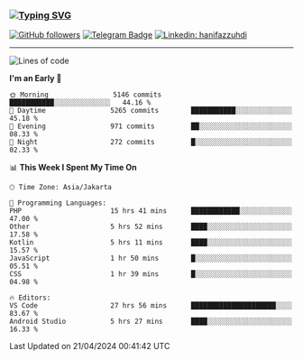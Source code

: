 ### [![Typing SVG](https://readme-typing-svg.herokuapp.com?font=lato&size=22&lines=Hi+There+👋)](https://git.io/typing-svg) 

[![GitHub followers](https://img.shields.io/github/followers/hanifazzuhdi?label=Follow&style=social)](https://github.com/hanifazzuhdi/?tab=follow) 
[![Telegram Badge](https://img.shields.io/badge/-hanif0198-blue?style=social&logo=telegram&link=https://www.t.me/hanif0198/)](https://www.t.me/hanif0198/) 
[![Linkedin: hanifazzuhdi](https://img.shields.io/badge/-hanifazzuhdi-blue?style=flat-square&logo=Linkedin&logoColor=white&link=https://www.linkedin.com/in/hanif-az-zuhdi-69688019b/)](https://www.linkedin.com/in/hanif-az-zuhdi-69688019b/) 

<hr/>

<!--START_SECTION:waka-->
![Lines of code](https://img.shields.io/badge/From%20Hello%20World%20I%27ve%20Written-52.3%20million%20lines%20of%20code-blue)

**I'm an Early 🐤** 

```text
🌞 Morning                5146 commits        ███████████░░░░░░░░░░░░░░   44.16 % 
🌆 Daytime                5265 commits        ███████████░░░░░░░░░░░░░░   45.18 % 
🌃 Evening                971 commits         ██░░░░░░░░░░░░░░░░░░░░░░░   08.33 % 
🌙 Night                  272 commits         █░░░░░░░░░░░░░░░░░░░░░░░░   02.33 % 
```


📊 **This Week I Spent My Time On** 

```text
🕑︎ Time Zone: Asia/Jakarta

💬 Programming Languages: 
PHP                      15 hrs 41 mins      ████████████░░░░░░░░░░░░░   47.00 % 
Other                    5 hrs 52 mins       ████░░░░░░░░░░░░░░░░░░░░░   17.58 % 
Kotlin                   5 hrs 11 mins       ████░░░░░░░░░░░░░░░░░░░░░   15.57 % 
JavaScript               1 hr 50 mins        █░░░░░░░░░░░░░░░░░░░░░░░░   05.51 % 
CSS                      1 hr 39 mins        █░░░░░░░░░░░░░░░░░░░░░░░░   04.98 % 

🔥 Editors: 
VS Code                  27 hrs 56 mins      █████████████████████░░░░   83.67 % 
Android Studio           5 hrs 27 mins       ████░░░░░░░░░░░░░░░░░░░░░   16.33 % 
```


 Last Updated on 21/04/2024 00:41:42 UTC
<!--END_SECTION:waka-->
